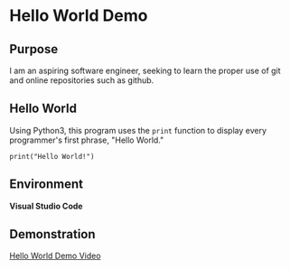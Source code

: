 # Hello World Demo

## Purpose
I am an aspiring software engineer, seeking to learn the proper use of git and online repositories such as github.

## Hello World

Using Python3, this program uses the `print` function to display every programmer's first phrase, "Hello World."

```
print("Hello World!")
```
## Environment
**Visual Studio Code**

## Demonstration

[Hello World Demo Video](https://youtu.be/88-MSFWbfQ0)

